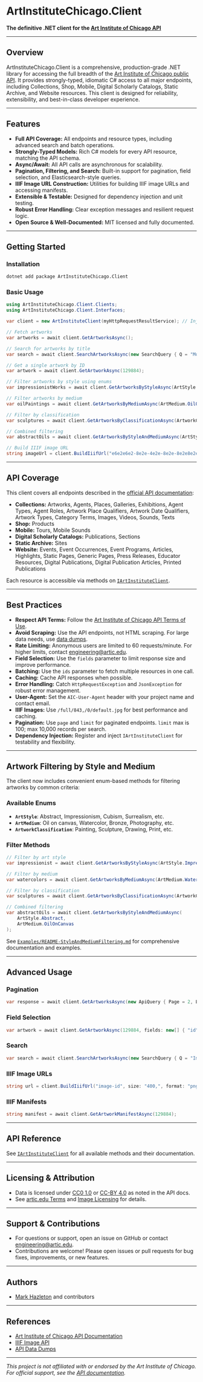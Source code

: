 # ArtInstituteChicago.Client

**The definitive .NET client for the [Art Institute of Chicago API](https://api.artic.edu/docs/)**

---

## Overview

ArtInstituteChicago.Client is a comprehensive, production-grade .NET library for accessing the full breadth of the [Art Institute of Chicago public API](https://api.artic.edu/docs/). It provides strongly-typed, idiomatic C# access to all major endpoints, including Collections, Shop, Mobile, Digital Scholarly Catalogs, Static Archive, and Website resources. This client is designed for reliability, extensibility, and best-in-class developer experience.

---

## Features

- **Full API Coverage:** All endpoints and resource types, including advanced search and batch operations.
- **Strongly-Typed Models:** Rich C# models for every API resource, matching the API schema.
- **Async/Await:** All API calls are asynchronous for scalability.
- **Pagination, Filtering, and Search:** Built-in support for pagination, field selection, and Elasticsearch-style queries.
- **IIIF Image URL Construction:** Utilities for building IIIF image URLs and accessing manifests.
- **Extensible & Testable:** Designed for dependency injection and unit testing.
- **Robust Error Handling:** Clear exception messages and resilient request logic.
- **Open Source & Well-Documented:** MIT licensed and fully documented.

---

## Getting Started

### Installation

```sh
dotnet add package ArtInstituteChicago.Client
```

### Basic Usage

```csharp
using ArtInstituteChicago.Client.Clients;
using ArtInstituteChicago.Client.Interfaces;

var client = new ArtInstituteClient(myHttpRequestResultService); // Inject IHttpRequestResultService

// Fetch artworks
var artworks = await client.GetArtworksAsync();

// Search for artworks by title
var search = await client.SearchArtworksAsync(new SearchQuery { Q = "Monet" });

// Get a single artwork by ID
var artwork = await client.GetArtworkAsync(129884);

// Filter artworks by style using enums
var impressionistWorks = await client.GetArtworksByStyleAsync(ArtStyle.Impressionism, limit: 20);

// Filter artworks by medium
var oilPaintings = await client.GetArtworksByMediumAsync(ArtMedium.OilOnCanvas, limit: 15);

// Filter by classification
var sculptures = await client.GetArtworksByClassificationAsync(ArtworkClassification.Sculpture);

// Combined filtering
var abstractOils = await client.GetArtworksByStyleAndMediumAsync(ArtStyle.Abstract, ArtMedium.OilOnCanvas);

// Build IIIF image URL
string imageUrl = client.BuildIiifUrl("e6e2e6e2-8e2e-4e2e-8e2e-8e2e8e2e8e2e");
```

---

## API Coverage

This client covers all endpoints described in the [official API documentation](https://api.artic.edu/docs/):

- **Collections:** Artworks, Agents, Places, Galleries, Exhibitions, Agent Types, Agent Roles, Artwork Place Qualifiers, Artwork Date Qualifiers, Artwork Types, Category Terms, Images, Videos, Sounds, Texts
- **Shop:** Products
- **Mobile:** Tours, Mobile Sounds
- **Digital Scholarly Catalogs:** Publications, Sections
- **Static Archive:** Sites
- **Website:** Events, Event Occurrences, Event Programs, Articles, Highlights, Static Pages, Generic Pages, Press Releases, Educator Resources, Digital Publications, Digital Publication Articles, Printed Publications

Each resource is accessible via methods on [`IArtInstituteClient`](./Interfaces/IArtInstituteClient.cs).

---

## Best Practices

- **Respect API Terms:** Follow the [Art Institute of Chicago API Terms of Use](https://api.artic.edu/docs/#scraping-data).
- **Avoid Scraping:** Use the API endpoints, not HTML scraping. For large data needs, use [data dumps](https://github.com/art-institute-of-chicago/api-data).
- **Rate Limiting:** Anonymous users are limited to 60 requests/minute. For higher limits, contact [engineering@artic.edu](mailto:engineering@artic.edu).
- **Field Selection:** Use the `fields` parameter to limit response size and improve performance.
- **Batching:** Use the `ids` parameter to fetch multiple resources in one call.
- **Caching:** Cache API responses when possible.
- **Error Handling:** Catch `HttpRequestException` and `JsonException` for robust error management.
- **User-Agent:** Set the `AIC-User-Agent` header with your project name and contact email.
- **IIIF Images:** Use `/full/843,/0/default.jpg` for best performance and caching.
- **Pagination:** Use `page` and `limit` for paginated endpoints. `limit` max is 100; max 10,000 records per search.
- **Dependency Injection:** Register and inject `IArtInstituteClient` for testability and flexibility.

---

## Artwork Filtering by Style and Medium

The client now includes convenient enum-based methods for filtering artworks by common criteria:

### Available Enums

- **`ArtStyle`**: Abstract, Impressionism, Cubism, Surrealism, etc.
- **`ArtMedium`**: Oil on canvas, Watercolor, Bronze, Photography, etc.
- **`ArtworkClassification`**: Painting, Sculpture, Drawing, Print, etc.

### Filter Methods

```csharp
// Filter by art style
var impressionist = await client.GetArtworksByStyleAsync(ArtStyle.Impressionism);

// Filter by medium
var watercolors = await client.GetArtworksByMediumAsync(ArtMedium.Watercolor);

// Filter by classification
var sculptures = await client.GetArtworksByClassificationAsync(ArtworkClassification.Sculpture);

// Combined filtering
var abstractOils = await client.GetArtworksByStyleAndMediumAsync(
    ArtStyle.Abstract, 
    ArtMedium.OilOnCanvas
);
```

See [`Examples/README-StyleAndMediumFiltering.md`](./Examples/README-StyleAndMediumFiltering.md) for comprehensive documentation and examples.

---

## Advanced Usage

### Pagination

```csharp
var response = await client.GetArtworksAsync(new ApiQuery { Page = 2, Limit = 50 });
```

### Field Selection

```csharp
var artwork = await client.GetArtworkAsync(129884, fields: new[] { "id", "title", "artist_display" });
```

### Search

```csharp
var search = await client.SearchArtworksAsync(new SearchQuery { Q = "Impressionism", Size = 10 });
```

### IIIF Image URLs

```csharp
string url = client.BuildIiifUrl("image-id", size: "400,", format: "png");
```

### IIIF Manifests

```csharp
string manifest = await client.GetArtworkManifestAsync(129884);
```

---

## API Reference

See [`IArtInstituteClient`](./Interfaces/IArtInstituteClient.cs) for all available methods and their documentation.

---

## Licensing & Attribution

- Data is licensed under [CC0 1.0](https://creativecommons.org/publicdomain/zero/1.0/) or [CC-BY 4.0](https://creativecommons.org/licenses/by/4.0/) as noted in the API docs.
- See [artic.edu Terms](https://www.artic.edu/terms) and [Image Licensing](https://www.artic.edu/image-licensing) for details.

---

## Support & Contributions

- For questions or support, open an issue on GitHub or contact [engineering@artic.edu](mailto:engineering@artic.edu).
- Contributions are welcome! Please open issues or pull requests for bug fixes, improvements, or new features.

---

## Authors

- [Mark Hazleton](https://github.com/MarkHazleton) and contributors

---

## References

- [Art Institute of Chicago API Documentation](https://api.artic.edu/docs/)
- [IIIF Image API](https://iiif.io/api/image/2.1/)
- [API Data Dumps](https://github.com/art-institute-of-chicago/api-data)

---

*This project is not affiliated with or endorsed by the Art Institute of Chicago. For official support, see the [API documentation](https://api.artic.edu/docs/).*
